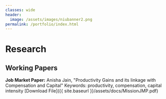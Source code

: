 ```yaml
---
classes: wide
header:
  image: /assets/images/niubanner2.png
permalink: /portfolio/index.html
---
```


# Research
 

  
<h2 id="working-papers">Working Papers</h2> 
  
**Job Market Paper:** Anisha Jain, "Productivity Gains and its linkage with Compensation and Capital" Keywords: productivity, compensation, capital intensity
[Download File]({{ site.baseurl }}/assets/docs/MissionJMP.pdf)
